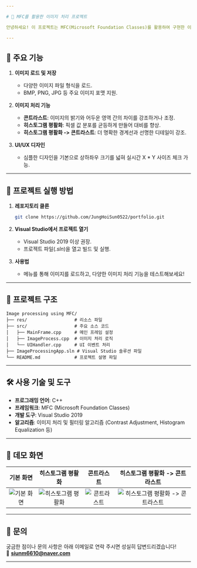 ```yaml
---

# 🎨 MFC를 활용한 이미지 처리 프로젝트

안녕하세요! 이 프로젝트는 MFC(Microsoft Foundation Classes)를 활용하여 구현한 이미지 처리 응용 프로그램입니다. 다양한 이미지 처리 기능을 학습하고 적용하며 개발한 결과물로, **컴퓨터 공학과 소프트웨어 개발에 대한 열정**을 담아낸 포트폴리오입니다. 😊

---
```


## 📌 주요 기능
1. **이미지 로드 및 저장**  
   - 다양한 이미지 파일 형식을 로드.
   - BMP, PNG, JPG 등 주요 이미지 포맷 지원.
     
2. **이미지 처리 기능**  
   - **콘트라스트**: 이미지의 밝기와 어두운 영역 간의 차이를 강조하거나 조정.
   - **히스토그램 평활화**: 픽셀 값 분포를 균등하게 만들어 대비를 향상.
   - **히스토그램 평활화 -> 콘트라스트**: 더 명확한 경계선과 선명한 디테일이 강조.

3. **UI/UX 디자인**  
   - 심플한 디자인을 기본으로 상하좌우 크기를 넓혀 실시간 X * Y 사이즈 체크 가능.

---

## 🚀 프로젝트 실행 방법
1. **레포지토리 클론**
   ```bash
   git clone https://github.com/JungHoiSun0522/portfolio.git
   ```
2. **Visual Studio에서 프로젝트 열기**
   - Visual Studio 2019 이상 권장.
   - 프로젝트 파일(*.sln*)을 열고 빌드 및 실행.

3. **사용법**
   - 메뉴를 통해 이미지를 로드하고, 다양한 이미지 처리 기능을 테스트해보세요!

---

## 📂 프로젝트 구조
```
Image processing using MFC/
├── res/                  # 리소스 파일
├── src/                  # 주요 소스 코드
│   ├── MainFrame.cpp     # 메인 프레임 설정
│   ├── ImageProcess.cpp  # 이미지 처리 로직
│   └── UIHandler.cpp     # UI 이벤트 처리
├── ImageProcessingApp.sln # Visual Studio 솔루션 파일
└── README.md             # 프로젝트 설명 파일
```

---

## 🛠️ 사용 기술 및 도구
- **프로그래밍 언어**: C++
- **프레임워크**: MFC (Microsoft Foundation Classes)
- **개발 도구**: Visual Studio 2019
- **알고리즘**: 이미지 처리 및 필터링 알고리즘 (Contrast Adjustment, Histogram Equalization 등)

---

## 📸 데모 화면
| 기본 화면 | 히스토그램 평활화 | 콘트라스트 | 히스토그램 평활화 -> 콘트라스트 |
|:---:|:---:|:---:|:---:|
| ![기본 화면](https://via.placeholder.com/300) | ![히스토그램 평활화](https://via.placeholder.com/300) | ![콘트라스트](https://via.placeholder.com/300) | ![히스토그램 평활화 -> 콘트라스트](https://via.placeholder.com/300) |

---

## 📩 문의
궁금한 점이나 문의 사항은 아래 이메일로 연락 주시면 성실히 답변드리겠습니다!  
📧 **siunm6610@naver.com**

---
